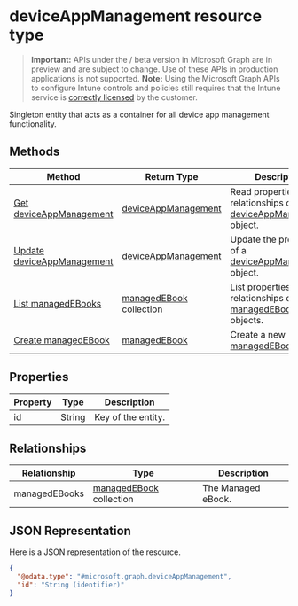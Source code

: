 ﻿# deviceAppManagement resource type

> **Important:** APIs under the / beta version in Microsoft Graph are in preview and are subject to change. Use of these APIs in production applications is not supported.
> **Note:** Using the Microsoft Graph APIs to configure Intune controls and policies still requires that the Intune service is [correctly licensed](https://go.microsoft.com/fwlink/?linkid=839381) by the customer.

Singleton entity that acts as a container for all device app management functionality.
## Methods
|Method|Return Type|Description|
|---|---|---|
|[Get deviceAppManagement](https://developer.microsoft.com/en-us/graph/docs/api-reference/beta/api/api/intune_books_deviceappmanagement_get.md)|[deviceAppManagement](https://developer.microsoft.com/en-us/graph/docs/api-reference/beta/api/resources/intune_books_deviceappmanagement.md)|Read properties and relationships of the [deviceAppManagement](https://developer.microsoft.com/en-us/graph/docs/api-reference/beta/api/resources/intune_books_deviceappmanagement.md) object.|
|[Update deviceAppManagement](https://developer.microsoft.com/en-us/graph/docs/api-reference/beta/api/api/intune_books_deviceappmanagement_update.md)|[deviceAppManagement](https://developer.microsoft.com/en-us/graph/docs/api-reference/beta/api/resources/intune_books_deviceappmanagement.md)|Update the properties of a [deviceAppManagement](https://developer.microsoft.com/en-us/graph/docs/api-reference/beta/api/resources/intune_books_deviceappmanagement.md) object.|
|[List managedEBooks](https://developer.microsoft.com/en-us/graph/docs/api-reference/beta/api/api/intune_books_managedebook_list.md)|[managedEBook](https://developer.microsoft.com/en-us/graph/docs/api-reference/beta/api/resources/intune_books_managedebook.md) collection|List properties and relationships of the [managedEBook](https://developer.microsoft.com/en-us/graph/docs/api-reference/beta/api/resources/intune_books_managedebook.md) objects.|
|[Create managedEBook](https://developer.microsoft.com/en-us/graph/docs/api-reference/beta/api/api/intune_books_managedebook_create.md)|[managedEBook](https://developer.microsoft.com/en-us/graph/docs/api-reference/beta/api/resources/intune_books_managedebook.md)|Create a new [managedEBook](https://developer.microsoft.com/en-us/graph/docs/api-reference/beta/api/resources/intune_books_managedebook.md) object.|

## Properties
|Property|Type|Description|
|---|---|---|
|id|String|Key of the entity.|

## Relationships
|Relationship|Type|Description|
|---|---|---|
|managedEBooks|[managedEBook](https://developer.microsoft.com/en-us/graph/docs/api-reference/beta/api/resources/intune_books_managedebook.md) collection|The Managed eBook.|

## JSON Representation
Here is a JSON representation of the resource.
<!-- {
  "blockType": "resource",
  "keyProperty": "id",
  "@odata.type": "microsoft.graph.deviceAppManagement"
}
-->
```json
{
  "@odata.type": "#microsoft.graph.deviceAppManagement",
  "id": "String (identifier)"
}
```



